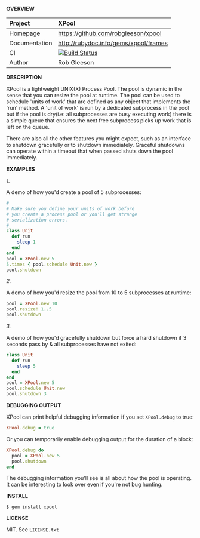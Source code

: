 __OVERVIEW__

| Project         | XPool
|:----------------|:--------------------------------------------------
| Homepage        | https://github.com/robgleeson/xpool
| Documentation   | http://rubydoc.info/gems/xpool/frames 
| CI              | [![Build Status](https://travis-ci.org/robgleeson/xpool.png)](https://travis-ci.org/robgleeson/XPool)
| Author          | Rob Gleeson             


__DESCRIPTION__

XPool is a lightweight UNIX(X) Process Pool. The pool is dynamic in the sense
that you can resize the pool at runtime. The pool can be used to schedule 
'units of work' that are defined as any object that implements the 'run' 
method. A 'unit of work' is run by a dedicated subprocess in the pool but if 
the pool is dry(i.e: all subprocesses are busy executing work) there is a 
simple queue that ensures the next free subprocess picks up work that is left
on the queue.

There are also all the other features you might expect, such as an interface to 
shutdown gracefully or to shutdown immediately. Graceful shutdowns can operate 
within a timeout that when passed shuts down the pool immediately. 


__EXAMPLES__

_1._

A demo of how you'd create a pool of 5 subprocesses:

```ruby
#
# Make sure you define your units of work before
# you create a process pool or you'll get strange
# serialization errors.
#
class Unit
  def run
    sleep 1
  end
end
pool = XPool.new 5
5.times { pool.schedule Unit.new }
pool.shutdown
```

_2._

A demo of how you'd resize the pool from 10 to 5 subprocesses at runtime:

```ruby
pool = XPool.new 10
pool.resize! 1..5
pool.shutdown
```
_3._

A demo of how you'd gracefully shutdown but force a hard shutdown if 3 seconds
pass by & all subprocesses have not exited:

```ruby
class Unit
  def run
    sleep 5
  end
end
pool = XPool.new 5
pool.schedule Unit.new
pool.shutdown 3
```

__DEBUGGING OUTPUT__

XPool can print helpful debugging information if you set `XPool.debug` 
to true:

```ruby
XPool.debug = true
```

Or you can temporarily enable debugging output for the duration of a block:

```ruby
XPool.debug do 
  pool = XPool.new 5
  pool.shutdown
end
```

The debugging information you'll see is all about how the pool is operating. 
It can be interesting to look over even if you're not bug hunting.

__INSTALL__

    $ gem install xpool

__LICENSE__

MIT. See `LICENSE.txt` 
